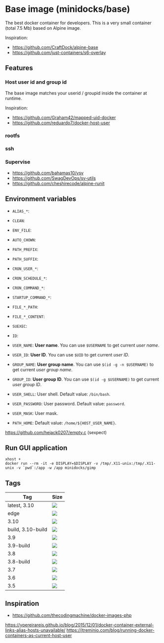 Base image (minidocks/base)
===========================

The best docker container for developers. This is a very small container (total 7.5 Mb) based on Alpine image.

Inspiration:
- https://github.com/CraftDock/alpine-base
- https://github.com/just-containers/s6-overlay

Features
--------

### Host user id and group id

The base image matches your userid / groupid inside the container at runtime.

Inspiration:
- https://github.com/Graham42/mapped-uid-docker
- https://github.com/reduardo7/docker-host-user


### rootfs

### ssh

### Supervise

- https://github.com/bahamas10/vsv
- https://github.com/SwagDevOps/sv-utils
- https://github.com/cheshirecode/alpine-runit

Environment variables
---------------------

- `ALIAS_*`:
- `CLEAN`:
- `ENV_FILE`:
- `AUTO_CHOWN`:
- `PATH_PREFIX`:
- `PATH_SUFFIX`:
- `CRON_USER_*`:
- `CRON_SCHEDULE_*`:
- `CRON_COMMAND_*`:

- `STARTUP_COMMAND_*`:

- `FILE_*_PATH`:
- `FILE_*_CONTENT`:

- `SUEXEC`:
- `ID`:
- `USER_NAME`: **User name**. You can use `$USERNAME` to get current *user name*.
- `USER_ID`: **User ID**. You can use `$UID` to get current *user ID*.
- `GROUP_NAME`: **User group name**. You can use `$(id -g -n $USERNAME)` to get current *user group name*.
- `GROUP_ID`: **User group ID**. You can use `$(id -g $USERNAME)` to get current *user group ID*.
- `USER_SHELL`: User shell. Default value: `/bin/bash`.
- `USER_PASSWORD`: User password. Default value: `password`.
- `USER_MASK`: User mask.

- `PATH_HOME`: Default value: `/home/${HOST_USER_NAME}`.

https://github.com/hejack0207/empty.c
(sexpect)

Run GUI application
-------------------

```
xhost +
docker run --rm -it -e DISPLAY=$DISPLAY -v /tmp/.X11-unix:/tmp/.X11-unix -v `pwd`:/app -w /app minidocks/gimp
```

Tags
----

 Tag               | Size
 ---               | ----
 latest, 3.10      | [![](https://images.microbadger.com/badges/image/minidocks/base.svg)](https://microbadger.com/images/minidocks/base)
 edge              | [![](https://images.microbadger.com/badges/image/minidocks/base:edge.svg)](https://microbadger.com/images/minidocks/base:edge)
 3.10              | [![](https://images.microbadger.com/badges/image/minidocks/base:3.10.svg)](https://microbadger.com/images/minidocks/base:3.10)
 build, 3.10-build | [![](https://images.microbadger.com/badges/image/minidocks/base:3.10-build.svg)](https://microbadger.com/images/minidocks/base:3.10-build)
 3.9               | [![](https://images.microbadger.com/badges/image/minidocks/base:3.9.svg)](https://microbadger.com/images/minidocks/base:3.9)
 3.9-build         | [![](https://images.microbadger.com/badges/image/minidocks/base:3.9-build.svg)](https://microbadger.com/images/minidocks/base:3.9-build)
 3.8               | [![](https://images.microbadger.com/badges/image/minidocks/base:3.8.svg)](https://microbadger.com/images/minidocks/base:3.8)
 3.8-build         | [![](https://images.microbadger.com/badges/image/minidocks/base:3.8-build.svg)](https://microbadger.com/images/minidocks/base:3.8-build)
 3.7               | [![](https://images.microbadger.com/badges/image/minidocks/base:3.7.svg)](https://microbadger.com/images/minidocks/base:3.7)
 3.6               | [![](https://images.microbadger.com/badges/image/minidocks/base:3.6.svg)](https://microbadger.com/images/minidocks/base:3.6)
 3.5               | [![](https://images.microbadger.com/badges/image/minidocks/base:3.5.svg)](https://microbadger.com/images/minidocks/base:3.5)

Inspiration
-----------

- https://github.com/thecodingmachine/docker-images-php


https://ypereirareis.github.io/blog/2015/12/01/docker-container-external-links-alias-hosts-unavailable/
https://jtreminio.com/blog/running-docker-containers-as-current-host-user
